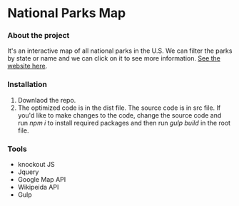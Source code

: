 # National Parks Map
### About the project
It's an interactive map of all national parks in the U.S. We can filter the parks by state or name and we can click on it to see more information.
[See the website here](https://jj1201.github.io/national-park-map/dist).
### Installation
1. Downlaod the repo.
2. The optimized code is in the dist file. The source code is in src file. If you'd like to make changes to the code, change the source code and run *npm i* to install required packages and then run *gulp build* in the root file.

### Tools
* knockout JS
* Jquery
* Google Map API
* Wikipeida API
* Gulp
